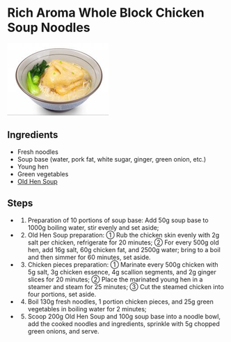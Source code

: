 # Rich Aroma Whole Block Chicken Soup Noodles

![Rich Aroma Whole Block Chicken Soup Noodles](../../images/%E6%B5%93%E9%A6%99%E6%95%B4%E5%9D%97%E9%B8%A1%E6%B1%A4%E9%9D%A2.png)


## Ingredients

- Fresh noodles
- Soup base (water, pork fat, white sugar, ginger, green onion, etc.)
- Young hen
- Green vegetables
- [Old Hen Soup](../soups/Old%20Hen%20Soup.md)

## Steps

- 1. Preparation of 10 portions of soup base: Add 50g soup base to 1000g boiling water, stir evenly and set aside;
- 2. Old Hen Soup preparation:
	① Rub the chicken skin evenly with 2g salt per chicken, refrigerate for 20 minutes;
	② For every 500g old hen, add 16g salt, 60g chicken fat, and 2500g water; bring to a boil and then simmer for 60 minutes, set aside.
- 3. Chicken pieces preparation:
	① Marinate every 500g chicken with 5g salt, 3g chicken essence, 4g scallion segments, and 2g ginger slices for 20 minutes;
	② Place the marinated young hen in a steamer and steam for 25 minutes;
	③ Cut the steamed chicken into four portions, set aside.
- 4. Boil 130g fresh noodles, 1 portion chicken pieces, and 25g green vegetables in boiling water for 2 minutes;
- 5. Scoop 200g Old Hen Soup and 100g soup base into a noodle bowl, add the cooked noodles and ingredients, sprinkle with 5g chopped green onions, and serve.
